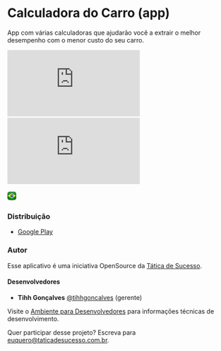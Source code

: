 
 
 
# Calculadora do Carro (app)
App com várias calculadoras que ajudarão você a extrair o melhor desempenho com o menor custo do seu carro.

[![Versão](http://app.tiago.art.br/flags/version.php?path=tihhgoncalves/calculadoradocarro)](#)
[![Size](http://app.tiago.art.br/flags/size.php?path=tihhgoncalves/calculadoradocarro)](#)

![MadeInBrazil](https://raw.githubusercontent.com/tihhgoncalves/calculadoradocarro/master/doc/br.png)

### Distribuição
 - [Google Play](https://play.google.com/store/apps/details?id=br.com.taticadesucesso.calculadoradocarro)

### Autor

Esse aplicativo é uma iniciativa OpenSource da [Tática de Sucesso](http://taticadesucesso.com.br).

#### Desenvolvedores
 - **Tihh Gonçalves** [@tihhgoncalves](https://github.com/tihhgoncalves) (gerente)
 
 Visite o [Ambiente para Desenvolvedores](https://github.com/tihhgoncalves/calculadoradocarro/wiki) para informações técnicas de desenvolvimento.
 
 Quer participar desse projeto?
 Escreva para euquero@taticadesucesso.com.br.




